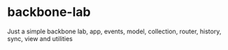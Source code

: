 # backbone-lab
Just a simple backbone lab, app, events, model, collection, router, history, sync, view and utilities
